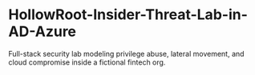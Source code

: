 # HollowRoot-Insider-Threat-Lab-in-AD-Azure
Full-stack security lab modeling privilege abuse, lateral movement, and cloud compromise inside a fictional fintech org.
